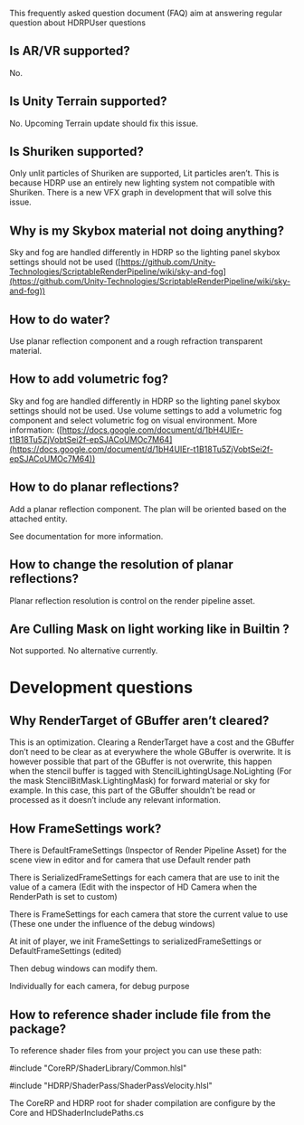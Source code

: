 This frequently asked question document (FAQ) aim at answering regular question about HDRPUser questions

## Is AR/VR supported?

No.

## Is Unity Terrain supported?

No. Upcoming Terrain update should fix this issue.

## Is Shuriken supported?

Only unlit particles of Shuriken are supported, Lit particles aren’t. This is because HDRP use an entirely new lighting system not compatible with Shuriken. There is a new VFX graph in development that will solve this issue.

## Why is my Skybox material not doing anything?

Sky and fog are handled differently in HDRP so the lighting panel skybox settings should not be used ([https://github.com/Unity-Technologies/ScriptableRenderPipeline/wiki/sky-and-fog](https://github.com/Unity-Technologies/ScriptableRenderPipeline/wiki/sky-and-fog))

## How to do water?

Use planar reflection component and a rough refraction transparent material.

## How to add volumetric fog?

Sky and fog are handled differently in HDRP so the lighting panel skybox settings should not be used. Use volume settings to add a volumetric fog component and select volumetric fog on visual environment. More information: ([https://docs.google.com/document/d/1bH4UIEr-t1B18Tu5ZjVobtSei2f-epSJACoUMOc7M64](https://docs.google.com/document/d/1bH4UIEr-t1B18Tu5ZjVobtSei2f-epSJACoUMOc7M64))

## How to do planar reflections?

Add a planar reflection component. The plan will be oriented based on the attached entity.

See documentation for more information.

## How to change the resolution of planar reflections?

Planar reflection resolution is control on the render pipeline asset.

## Are Culling Mask on light working like in Builtin ?

Not supported. No alternative currently.

# Development questions

## Why RenderTarget of GBuffer aren’t cleared?

This is an optimization. Clearing a RenderTarget have a cost and the GBuffer don’t need to be clear as at everywhere the whole GBuffer is overwrite. It is however possible that part of the GBuffer is not overwrite, this happen when the stencil buffer is tagged with StencilLightingUsage.NoLighting (For the mask StencilBitMask.LightingMask) for forward material or sky for example. In this case, this part of the GBuffer shouldn’t be read or processed as it doesn’t include any relevant information.

## How FrameSettings work?

There is DefaultFrameSettings (Inspector of Render Pipeline Asset) for the scene view in editor and for camera that use Default render path

There is SerializedFrameSettings for each camera that are use to init the value of a camera (Edit with the inspector of HD Camera when the RenderPath is set to custom)

There is FrameSettings for each camera that store the current value to use (These one under the influence of the debug windows)

At init of player, we init FrameSettings to serializedFrameSettings or DefaultFrameSettings (edited)

Then debug windows can modify them.

Individually for each camera, for debug purpose

## How to reference shader include file from the package?

To reference shader files from your project you can use these path:

#include "CoreRP/ShaderLibrary/Common.hlsl"

#include "HDRP/ShaderPass/ShaderPassVelocity.hlsl"

The CoreRP and HDRP root for shader compilation are configure by the Core and HDShaderIncludePaths.cs
